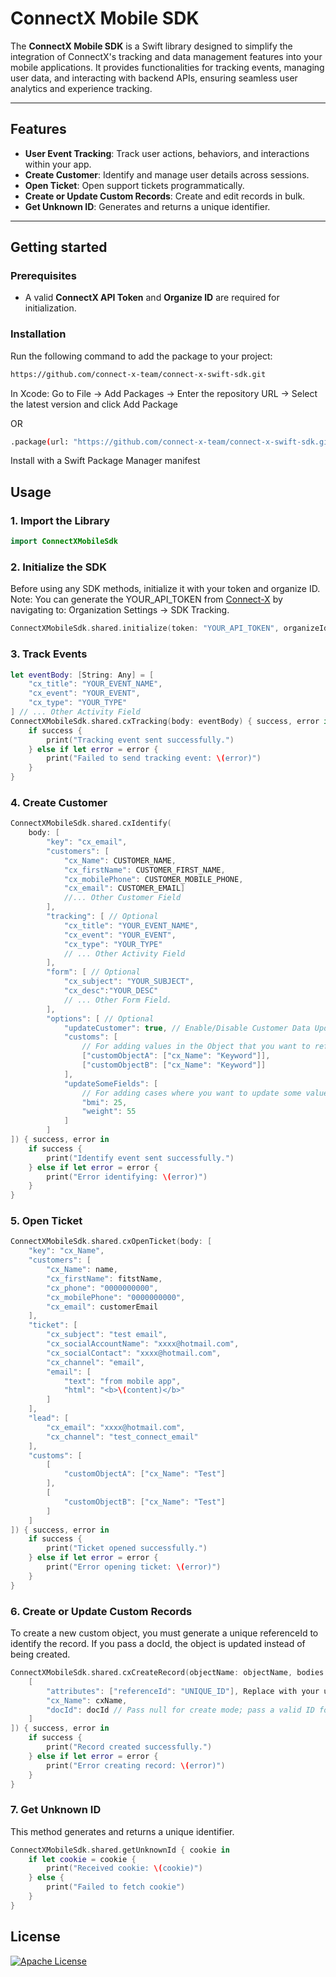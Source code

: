 # ConnectX Mobile SDK

The **ConnectX Mobile SDK** is a Swift library designed to simplify the integration of ConnectX's tracking and data management features into your mobile applications. It provides functionalities for tracking events, managing user data, and interacting with backend APIs, ensuring seamless user analytics and experience tracking.

---

## Features

- **User Event Tracking**: Track user actions, behaviors, and interactions within your app.
- **Create Customer**: Identify and manage user details across sessions.
- **Open Ticket**: Open support tickets programmatically.
- **Create or Update Custom Records**: Create and edit records in bulk.
- **Get Unknown ID**: Generates and returns a unique identifier.

---

## Getting started

### Prerequisites
- A valid **ConnectX API Token** and **Organize ID** are required for initialization.

### Installation
Run the following command to add the package to your project:

```bash
https://github.com/connect-x-team/connect-x-swift-sdk.git
```

In Xcode: Go to File → Add Packages -> Enter the repository URL -> Select the latest version and click Add Package

OR

```bash
.package(url: "https://github.com/connect-x-team/connect-x-swift-sdk.git", from: "LIBRARY_VERSION")
```

Install with a Swift Package Manager manifest

## Usage

### 1. Import the Library

```swift
import ConnectXMobileSdk
```


### 2. Initialize the SDK

Before using any SDK methods, initialize it with your token and organize ID.
Note: You can generate the YOUR_API_TOKEN from [Connect-X](https://app.connect-x.tech/) by navigating to:
Organization Settings → SDK Tracking.

```swift
ConnectXMobileSdk.shared.initialize(token: "YOUR_API_TOKEN", organizeId: "YOUR_ORGANIZE_ID")
```

### 3. Track Events

```swift
let eventBody: [String: Any] = [
    "cx_title": "YOUR_EVENT_NAME", 
    "cx_event": "YOUR_EVENT", 
    "cx_type": "YOUR_TYPE"
] // ... Other Activity Field
ConnectXMobileSdk.shared.cxTracking(body: eventBody) { success, error in
    if success {
        print("Tracking event sent successfully.")
    } else if let error = error {
        print("Failed to send tracking event: \(error)")
    }
}
```

### 4. Create Customer

```swift
ConnectXMobileSdk.shared.cxIdentify(
    body: [
        "key": "cx_email", 
        "customers": [
            "cx_Name": CUSTOMER_NAME,
            "cx_firstName": CUSTOMER_FIRST_NAME,
            "cx_mobilePhone": CUSTOMER_MOBILE_PHONE,
            "cx_email": CUSTOMER_EMAIL]
            //... Other Customer Field
        ],
        "tracking": [ // Optional
            "cx_title": "YOUR_EVENT_NAME", 
            "cx_event": "YOUR_EVENT", 
            "cx_type": "YOUR_TYPE"
            // ... Other Activity Field
        ],
        "form": [ // Optional
            "cx_subject": "YOUR_SUBJECT", 
            "cx_desc":"YOUR_DESC"
            // ... Other Form Field.
        ], 
        "options": [ // Optional
            "updateCustomer": true, // Enable/Disable Customer Data Update
            "customs": [
                // For adding values in the Object that you want to reference with the Customer Object.
                ["customObjectA": ["cx_Name": "Keyword"]],
                ["customObjectB": ["cx_Name": "Keyword"]]
            ],
            "updateSomeFields": [
                // For adding cases where you want to update some values in the Customers Object.
                "bmi": 25,
                "weight": 55
            ]
        ]
]) { success, error in
    if success {
        print("Identify event sent successfully.")
    } else if let error = error {
        print("Error identifying: \(error)")
    }
}
```

### 5. Open Ticket

```swift
ConnectXMobileSdk.shared.cxOpenTicket(body: [
    "key": "cx_Name",
    "customers": [
        "cx_Name": name,
        "cx_firstName": fitstName,
        "cx_phone": "0000000000",
        "cx_mobilePhone": "0000000000",
        "cx_email": customerEmail
    ],
    "ticket": [
        "cx_subject": "test email",
        "cx_socialAccountName": "xxxx@hotmail.com",
        "cx_socialContact": "xxxx@hotmail.com",
        "cx_channel": "email",
        "email": [
            "text": "from mobile app",
            "html": "<b>\(content)</b>"
        ]
    ],
    "lead": [
        "cx_email": "xxxx@hotmail.com",
        "cx_channel": "test_connect_email"
    ],
    "customs": [
        [
            "customObjectA": ["cx_Name": "Test"]
        ],
        [
            "customObjectB": ["cx_Name": "Test"]
        ]
    ]
]) { success, error in
    if success {
        print("Ticket opened successfully.")
    } else if let error = error {
        print("Error opening ticket: \(error)")
    }
}
```

### 6. Create or Update Custom Records

To create a new custom object, you must generate a unique referenceId to identify the record. If you pass a docId, the object is updated instead of being created.

```swift
ConnectXMobileSdk.shared.cxCreateRecord(objectName: objectName, bodies: [ // limit 200 rows
    [
        "attributes": ["referenceId": "UNIQUE_ID"], Replace with your unique ID generation logic
        "cx_Name": cxName,
        "docId": docId // Pass null for create mode; pass a valid ID for edit mode
    ]
]) { success, error in
    if success {
        print("Record created successfully.")
    } else if let error = error {
        print("Error creating record: \(error)")
    }
}
```

### 7. Get Unknown ID

This method generates and returns a unique identifier.

```swift
ConnectXMobileSdk.shared.getUnknownId { cookie in
    if let cookie = cookie {
        print("Received cookie: \(cookie)")
    } else {
        print("Failed to fetch cookie")
    }
}
```

## License

[![Apache License](https://img.shields.io/badge/License-Apache-blue.svg)](https://www.apache.org/licenses/LICENSE-2.0)
